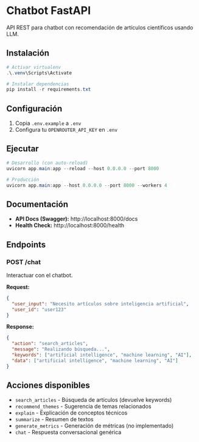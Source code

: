 # Chatbot FastAPI

API REST para chatbot con recomendación de artículos científicos usando LLM.

## Instalación

```powershell
# Activar virtualenv
.\.venv\Scripts\Activate

# Instalar dependencias
pip install -r requirements.txt
```

## Configuración

1. Copia `.env.example` a `.env`
2. Configura tu `OPENROUTER_API_KEY` en `.env`

## Ejecutar

```powershell
# Desarrollo (con auto-reload)
uvicorn app.main:app --reload --host 0.0.0.0 --port 8000

# Producción
uvicorn app.main:app --host 0.0.0.0 --port 8000 --workers 4
```

## Documentación

- **API Docs (Swagger):** http://localhost:8000/docs
- **Health Check:** http://localhost:8000/health

## Endpoints

### POST /chat
Interactuar con el chatbot.

**Request:**
```json
{
  "user_input": "Necesito artículos sobre inteligencia artificial",
  "user_id": "user123"
}
```

**Response:**
```json
{
  "action": "search_articles",
  "message": "Realizando búsqueda...",
  "keywords": ["artificial intelligence", "machine learning", "AI"],
  "data": ["artificial intelligence", "machine learning", "AI"]
}
```

## Acciones disponibles

- `search_articles` - Búsqueda de artículos (devuelve keywords)
- `recommend_themes` - Sugerencia de temas relacionados
- `explain` - Explicación de conceptos técnicos
- `summarize` - Resumen de textos
- `generate_metrics` - Generación de métricas (no implementado)
- `chat` - Respuesta conversacional genérica
